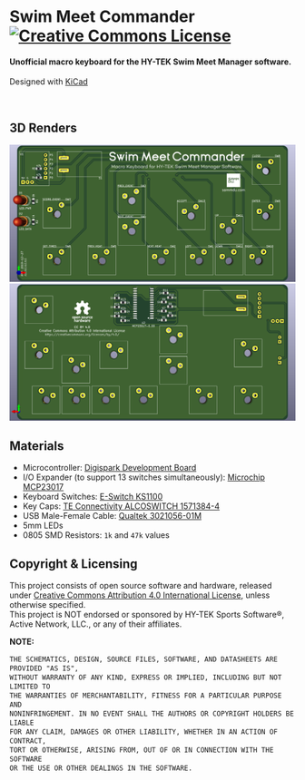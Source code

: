 # Swim Meet Commander <a rel="license" href="http://creativecommons.org/licenses/by/4.0/"><img alt="Creative Commons License" style="border-width:0" src="https://i.creativecommons.org/l/by/4.0/88x31.png" /></a>
#### Unofficial macro keyboard for the HY-TEK Swim Meet Manager software.
Designed with [KiCad](https://www.kicad-pcb.org/) 

<br/>

## 3D Renders
![PCB 3D Rendering, Front](readme_misc/pcb3d_f.png)
![PCB 3D Rendering, Back](readme_misc/pcb3d_b.png)

## Materials

* Microcontroller: [Digispark Development Board](https://www.amazon.com/DAOKI-Digispark-Kickstarter-ATTINY85-Development/dp/B01MDUHSWO) 
* I/O Expander (to support 13 switches simultaneously): [Microchip MCP23017](https://www.digikey.com/product-detail/en/MCP23017T-E%2fSO/MCP23017T-E%2fSOCT-ND/5358289/) 
* Keyboard Switches: [E-Switch KS1100](https://www.digikey.com/product-detail/en/KS1100OA1AF060/EG5505-ND/7364301/) 
* Key Caps: [TE Connectivity ALCOSWITCH 1571384-4](https://www.digikey.com/product-detail/en/1571384-4/450-1829-ND/1201463/) 
* USB Male-Female Cable: [Qualtek 3021056-01M](https://www.digikey.com/product-detail/en/3021056-01M/Q1104-ND/7795306/) 
* 5mm LEDs 
* 0805 SMD Resistors: `1k` and `47k` values 

## Copyright & Licensing

This project consists of open source software and hardware, released under [Creative Commons Attribution 4.0 International License](http://creativecommons.org/licenses/by/4.0/), unless otherwise specified.   
This project is NOT endorsed or sponsored by HY-TEK Sports Software®, Active Network, LLC., or any of their affiliates.

**NOTE:**
```
THE SCHEMATICS, DESIGN, SOURCE FILES, SOFTWARE, AND DATASHEETS ARE PROVIDED "AS IS", 
WITHOUT WARRANTY OF ANY KIND, EXPRESS OR IMPLIED, INCLUDING BUT NOT LIMITED TO 
THE WARRANTIES OF MERCHANTABILITY, FITNESS FOR A PARTICULAR PURPOSE AND 
NONINFRINGEMENT. IN NO EVENT SHALL THE AUTHORS OR COPYRIGHT HOLDERS BE LIABLE 
FOR ANY CLAIM, DAMAGES OR OTHER LIABILITY, WHETHER IN AN ACTION OF CONTRACT,
TORT OR OTHERWISE, ARISING FROM, OUT OF OR IN CONNECTION WITH THE SOFTWARE 
OR THE USE OR OTHER DEALINGS IN THE SOFTWARE.
 ```
